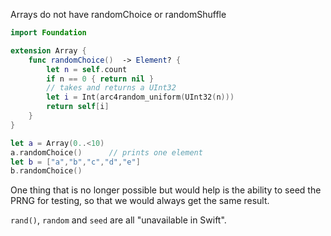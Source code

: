 Arrays do not have randomChoice or randomShuffle

```swift
import Foundation

extension Array {
    func randomChoice()  -> Element? {
        let n = self.count
        if n == 0 { return nil }
        // takes and returns a UInt32
        let i = Int(arc4random_uniform(UInt32(n)))
        return self[i]
    }
}

let a = Array(0..<10)
a.randomChoice()      // prints one element
let b = ["a","b","c","d","e"]
b.randomChoice()
```

One thing that is no longer possible but would help is the ability to seed the PRNG for testing, so that we would always get the same result.

``rand()``, ``random`` and ``seed`` are all "unavailable in Swift".
